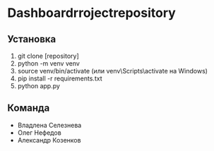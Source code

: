 # Dashboardrrojectrepository
## Установка
1. git clone [repository]
2. python -m venv venv
3. source venv/bin/activate (или venv\Scripts\activate на Windows)
4. pip install -r requirements.txt
5. python app.py

## Команда
- Владлена Селезнева
- Олег Нефедов
- Александр Козенков